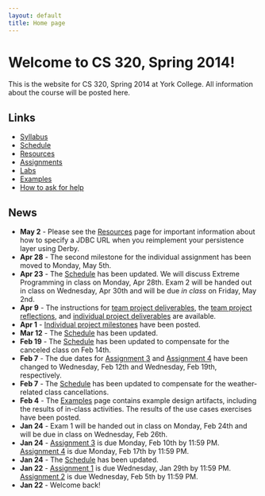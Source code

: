 ```yaml
---
layout: default
title: Home page
---
```


# Welcome to CS 320, Spring 2014!

This is the website for CS 320, Spring 2014 at York College.
All information about the course will be posted here.

## Links

* [Syllabus](syllabus.html)
* [Schedule](schedule.html)
* [Resources](resources/index.html)
* [Assignments](assign/index.html)
* [Labs](labs/index.html)
* [Examples](examples.html)
* [How to ask for help](http://faculty.ycp.edu/~dhovemey/askingForHelp.html)

## News

* **May 2** - Please see the [Resources](resources/index.html) page for important information about how to specify a JDBC URL when you reimplement your persistence layer using Derby.
* **Apr 28** - The second milestone for the individual assignment has been moved to Monday, May 5th.
* **Apr 23** - The [Schedule](schedule.html) has been updated.  We will discuss Extreme Programming in class on Monday, Apr 28th.  Exam 2 will be handed out in class on Wednesday, Apr 30th and will be due *in class* on Friday, May 2nd.
* **Apr 9** - The instructions for [team project deliverables](assign/assign07.html), the [team project reflections](assign/assign08.html), and [individual project deliverables](assign/assign09.html) are available.
* **Apr 1** - [Individual project milestones](assign/assign06.html) have been posted.
* **Mar 12** - The [Schedule](schedule.html) has been updated.
* **Feb 19** - The [Schedule](schedule.html) has been updated to compensate for the canceled class on Feb 14th.
* **Feb 7** - The due dates for [Assignment 3](assign/assign03.html) and [Assignment 4](assign/assign04.html) have been changed to Wednesday, Feb 12th and Wednesday, Feb 19th, respectively.
* **Feb 7** - The [Schedule](schedule.html) has been updated to compensate for the weather-related class cancellations.
* **Feb 4** - The [Examples](examples.html) page contains example design artifacts, including the results of in-class activities. The results of the use cases exercises have been posted.
* **Jan 24** - Exam 1 will be handed out in class on Monday, Feb 24th and will
  be due in class on Wednesday, Feb 26th.
* **Jan 24** - [Assignment 3](assign/assign03.html) is due Monday, Feb 10th by 11:59 PM.
  [Assignment 4](assign/assign04.html) is due Monday, Feb 17th by 11:59 PM.
* **Jan 24** - The [Schedule](schedule.html) has been updated.
* **Jan 22** - [Assignment 1](assign/assign01.html) is due Wednesday, Jan 29th
  by 11:59 PM.  [Assignment 2](assign/assign02.html) is due Wednesday, Feb 5th
  by 11:59 PM.
* **Jan 22** - Welcome back!
